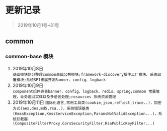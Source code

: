 #  更新记录
> 2019年10月1号~31号
## common
### common-base 模块
1. 2019年10月8日  
    ``基础模块划分整理common基础公共模块;framework-discovery插件工厂模块、系统部署模块;系统SPI拓展开发Banner、config、logback``
2. 2019年10月9日  
    ``component组件完善banner、config、logback、redis、spring;common 常量管理，业务返回实体以及多语言处理;resources 系统资源管理``
3. 2019年10月11日
    ``国际化语言,常用工具类(cookie,json,reflect,trace..)，加密方式(aes,des,md5,rsa..)，系统错误基类(KmssException,KmssServiceException,ParamsNotValidException...)，系统拦截器(CompositeFilterProxy,CorsSecurityFilter,RsaPublicKeyFilter...)``  
